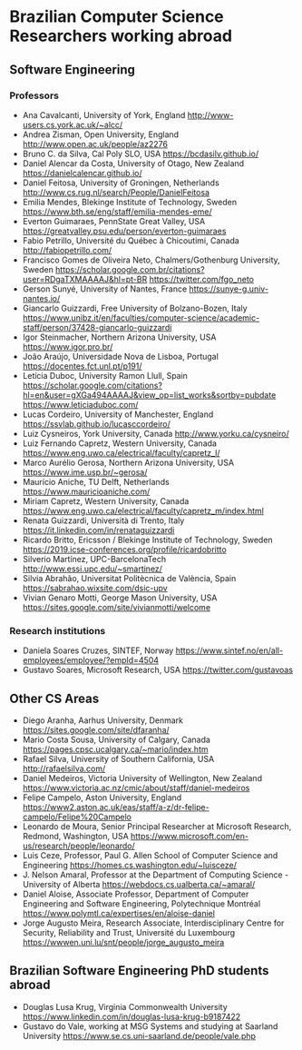 # Brazilian Computer Science Researchers working abroad

## Software Engineering

### Professors

- Ana Cavalcanti, University of York, England http://www-users.cs.york.ac.uk/~alcc/
- Andrea Zisman, Open University, England http://www.open.ac.uk/people/az2276
- Bruno C. da Silva, Cal Poly SLO, USA https://bcdasilv.github.io/
- Daniel Alencar da Costa, University of Otago, New Zealand https://danielcalencar.github.io/
- Daniel Feitosa, University of Groningen, Netherlands http://www.cs.rug.nl/search/People/DanielFeitosa
- Emilia Mendes, Blekinge Institute of Technology, Sweden https://www.bth.se/eng/staff/emilia-mendes-eme/
- Everton Guimaraes, PennState Great Valley, USA https://greatvalley.psu.edu/person/everton-guimaraes
- Fabio Petrillo, Université du Québec à Chicoutimi, Canada http://fabiopetrillo.com/
- Francisco Gomes de Oliveira Neto, Chalmers/Gothenburg University, Sweden https://scholar.google.com.br/citations?user=RDgaTXMAAAAJ&hl=pt-BR https://twitter.com/fgo_neto
- Gerson Sunyé, University of Nantes, France https://sunye-g.univ-nantes.io/
- Giancarlo Guizzardi, Free University of Bolzano-Bozen, Italy https://www.unibz.it/en/faculties/computer-science/academic-staff/person/37428-giancarlo-guizzardi
- Igor Steinmacher, Northern Arizona University, USA https://www.igor.pro.br/
- João Araújo, Universidade Nova de Lisboa, Portugal https://docentes.fct.unl.pt/p191/
- Letícia Duboc, University Ramon Llull, Spain https://scholar.google.com/citations?hl=en&user=gXGa494AAAAJ&view_op=list_works&sortby=pubdate https://www.leticiaduboc.com/
- Lucas Cordeiro, University of Manchester, England https://ssvlab.github.io/lucasccordeiro/
- Luiz Cysneiros, York University, Canada http://www.yorku.ca/cysneiro/
- Luiz Fernando Capretz, Western University, Canada https://www.eng.uwo.ca/electrical/faculty/capretz_l/
- Marco Aurélio Gerosa, Northern Arizona University, USA https://www.ime.usp.br/~gerosa/
- Maurício Aniche, TU Delft, Netherlands https://www.mauricioaniche.com/
- Miriam Capretz, Western University, Canada https://www.eng.uwo.ca/electrical/faculty/capretz_m/index.html
- Renata Guizzardi, Università di Trento, Italy https://it.linkedin.com/in/renataguizzardi
- Ricardo Britto, Ericsson / Blekinge Institute of Technology, Sweden https://2019.icse-conferences.org/profile/ricardobritto
- Silverio Martínez, UPC-BarcelonaTech http://www.essi.upc.edu/~smartinez/
- Silvia Abrahão, Universitat Politècnica de València, Spain https://sabrahao.wixsite.com/dsic-upv
- Vivian Genaro Motti, George Mason University, USA https://sites.google.com/site/vivianmotti/welcome


### Research institutions

- Daniela Soares Cruzes, SINTEF, Norway https://www.sintef.no/en/all-employees/employee/?empId=4504
- Gustavo Soares, Microsoft Research, USA https://twitter.com/gustavoas

## Other CS Areas

- Diego Aranha, Aarhus University, Denmark https://sites.google.com/site/dfaranha/
- Mario Costa Sousa, University of Calgary, Canada https://pages.cpsc.ucalgary.ca/~mario/index.htm
- Rafael Silva, University of Southern California, USA http://rafaelsilva.com/
- Daniel Medeiros, Victoria University of Wellington, New Zealand https://www.victoria.ac.nz/cmic/about/staff/daniel-medeiros
- Felipe Campelo, Aston University, England https://www2.aston.ac.uk/eas/staff/a-z/dr-felipe-campelo/Felipe%20Campelo
- Leonardo de Moura, Senior Principal Researcher at Microsoft Research, Redmond, Washington, USA https://www.microsoft.com/en-us/research/people/leonardo/
- Luis Ceze, Professor, Paul G. Allen School of Computer Science and Engineering https://homes.cs.washington.edu/~luisceze/
- J. Nelson Amaral, Professor at the Department of Computing Science - University of Alberta https://webdocs.cs.ualberta.ca/~amaral/
- Daniel Aloise, Associate Professor, Department of Computer Engineering and Software Engineering, Polytechnique Montréal https://www.polymtl.ca/expertises/en/aloise-daniel
- Jorge Augusto Meira, Research Associate, Interdisciplinary Centre for Security, Reliability and Trust, Université du Luxembourg https://wwwen.uni.lu/snt/people/jorge_augusto_meira 

## Brazilian Software Engineering PhD students abroad

- Douglas Lusa Krug, Virginia Commonwealth University https://www.linkedin.com/in/douglas-lusa-krug-b9187422
- Gustavo do Vale, working at MSG Systems and studying at Saarland University https://www.se.cs.uni-saarland.de/people/vale.php
